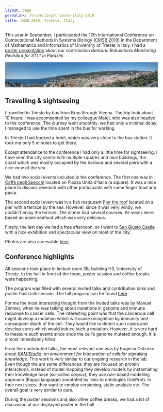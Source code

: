 ```yaml
---
layout: page
permalink: /travelling/trieste-italy-2019
title: CMSB 2019, Trieste, Italy
---
```


This year in September, I participated the 17th International Conference on Computational Methods in Systems Biology ([CMSB 2019](https://cmsb2019.units.it/)) in the Department of Mathematics and Informatics of University of Trieste in Italy. I had a [poster presentation](/files/posters/cmsb2019.pdf) about our contribution _Barbaric Robustness Monitoring Revisited for STL\* in Parasim_.

![panorama](/images/italy-2019/panorama.jpg)

Travelling & sightseeing
------------------------

I travelled to Trieste by bus from Brno through Vienna. The trip took about 10 hours. I was accompanied by my colleague Matej, who was also headed to the conference. The journey went smoothly; we had only a minimal delay. I managed to use the time spent in the bus for working.

In Trieste I had booked a hotel, which was very close to the bus station. It took me only 5 minutes to get there.

Except attendance to the conference I had only a little time for sightseeing. I have seen the city centre with multiple squares and nice buildings, the coast which was mostly occupied by the harbour and several piers with a nice view of the sea.

We had two social events included in the conference. The first one was in [Caffè degli Specchi](http://www.caffespecchi.it/) located on Piazza Unità d’Italia (a square). It was a nice place to discuss research with other participants with some finger food and pasta.

The second social event was in a fish restaurant [Pier the roof](https://www.pierts.it/) located on a pier with a terrace by the sea. However, since it was very windy, we couldn't enjoy the terrace. The dinner had several courses. All meals were based on some seafood which was very delicious.

Finally, the last day we had a free afternoon, so I went to [San Giusto Castle](http://www.castellodisangiustotrieste.it/) with a nice exhibition and spectacular view on most of the city.

<script src="https://cdn.jsdelivr.net/npm/publicalbum@latest/embed-ui.min.js" async></script>
<div class="pa-gallery-player-widget" style="width:100%; height:480px; display:none;"
  data-link="https://photos.app.goo.gl/uAb7XKDdTyBZTWXH8"
  data-title="Trieste 2019 (CMSB)"
  data-description="29 new photos added to shared album"
  data-repeat="false">
  <object data="https://lh3.googleusercontent.com/pHVNjM3gSWfWSo8t9oyfR4K9smzjBTgziRLxnSGcfKzBz0pJ5MVJpPswHR71NkZ89_i5E7GoQjQdlWKV53WRprwS64l9b6han-Fzs7NkJ5s_ON1vkqIZLTYa_5m2krb9fGb0aZdIbw=w1920-h1080"></object>
  <object data="https://lh3.googleusercontent.com/bU91WX3-DUtyjk1tvQJienftRuGqcsJz4cbGJj8sLgaq8Dtov_eIeL2-u7Tb5cxBQYj18vpT8PODTjYBEiNWMgbV8A0tyef5Ssac7Ht6zbcConsFfb203lpdBZf8OmLCjkH_p_2KaQ=w1920-h1080"></object>
  <object data="https://lh3.googleusercontent.com/NK9ZNNdbUTPsmc8bc_EST-TWXY_SS6sUbh79JWv_C-Lb14vu9G8vUsZby7gwcC2l0AuGxbex5HBrbDKtEBvNperRNJ7WUJpMPuz8V-zKDRr5f_sovseZhr-qKWFw88eifQ2dorCrOg=w1920-h1080"></object>
  <object data="https://lh3.googleusercontent.com/WzKWuKhju9q7EXFZdATYIyoLH2vb8_n6PUPLJKiTdRQDqGqvuQcHgHHwHcdHR_S7Yj7bXNmoxbvHgdwMk_NJ0XgOniE5m-YLiHbnhKUOQmXDQBU7317XClASo7WgKwqVd9ctf_zbow=w1920-h1080"></object>
  <object data="https://lh3.googleusercontent.com/WYViPeTV-Ftf_f0omQGR8-m-dzZzaQVD4dmZjuC2VxDOWiEaambuFANn8faakN-NztSJF4y5yv1jXJA3ZRNWAzVm7dho12P4g7dOuroeUP7v-YSct7a94QoLYbLhzfGCPtnZm-NqWw=w1920-h1080"></object>
  <object data="https://lh3.googleusercontent.com/q2YiG5fh3z1hZaG_Gc2eB9puWZR7oC_WDzbrrlsxBwx8vOcQH0aCuIp1cYjqJsvQt7n97fTOzWv1ZfIninekHsBpulFivG1TLukaGl0RSD1yytG3xKfZiGYjbGyLLH3D4ca5CatFuA=w1920-h1080"></object>
  <object data="https://lh3.googleusercontent.com/fD42pUxTczKQviKXv3QsFc1eYS1KnD53bNl562NjBZuEz8s4UKx2bvERtmbOSxy_s95H8U-6BuidA6u9g37sRb9dTOPwGETEh6pNOHfpBcvWFqEmS8WrSdcs4LFO08uxr6en0arIHw=w1920-h1080"></object>
  <object data="https://lh3.googleusercontent.com/Dxx47IasLBnqEAS4Wxn5rBEDmXnrx4UiMl0leb5Zyw_aMVgs4bpku34BH4hVk3z4ftEC_zPYCwExURBntPLPMvC5fFT0ivti9mfl70XZ6UlDwBU7ubofi490s7Xi0gb_I1V8P_PObg=w1920-h1080"></object>
  <object data="https://lh3.googleusercontent.com/UXJjWus66opLNIEhmHfWJI_v08ESmOFD7ik6TaPKqV2ANHFr1tzxYI5zVn15F-AJchD_9cWz8yPVBuBGwntTw7MnDcdXHtyhoj6tUyJ4ZvwvGzkanUdw-u71j9wRCSwgoqF06Sbr8g=w1920-h1080"></object>
  <object data="https://lh3.googleusercontent.com/7Yiy7-J2QXee3EEo3DNUhTbTq1Kh6zp0QqkCAOaobE6TtZGQCMqNK6QJdPR4F_8AXr0FwZ-cV8yqH9tZTSolu0UXdENguBklWdCyZ2gAb5Cjr2ZHbkrN98yU0qFxpb0RFo0eJwjgBg=w1920-h1080"></object>
  <object data="https://lh3.googleusercontent.com/NuJwc0cBiNgfoW4jwy4uIvuY1nzAbGUV6mTnUvfyXH3tiASQannxBXhy3QojaP_2rvtZkBcx5bU1uy7lOcedNW7faZp0ogmSML-Kxf8Kq3eaP26vnU7Qc0B8LUT5nS5B5G_j3q6MFg=w1920-h1080"></object>
  <object data="https://lh3.googleusercontent.com/UnlQhLig0Yqr8QLOK5Y65Asc8j3G0ZYiA8gKLE3rP4YVnQUnv2WZuhpI9wm27bx2Tgh6rEXfBJIAnCz7BCAnoTFg7DuBcgFLh48AM3qbb1JLBTmU_sK67I1e_Fpe12AMRSB3j-1GhA=w1920-h1080"></object>
  <object data="https://lh3.googleusercontent.com/tui676cMHF4X1uSWCGALrgqVptCSRETFXCMCX5HDQNs5AuX7N44balgwH9i_s51bnKXv01X4H6159YmoaFOCbl1K-Rqz7UEDX1yIDcPyUEUC4_3SiOAI9djFeSfhgJGUnnLBONYLdA=w1920-h1080"></object>
  <object data="https://lh3.googleusercontent.com/ETlPJf7yBhECbSnuCRkRYESNjmtB7Pj_CSznenWjbv7pNxJO1rtHaTJmmsvmgpMUoFs9rkRH_reLMPzn3gdcd1IswQz6XUw-H_bGoMAh48_8HK-TJ3ucpz0dH0ikH9BWGFgtoU3KrA=w1920-h1080"></object>
  <object data="https://lh3.googleusercontent.com/2cwR-iSfncQru6g-4F1wtTE-G4LzP9dM90GJr8TmbDfYEfEKqzpjCxeRFDWhHWd0dfTxgDzzTt5pGRw1yyDkPzQCzjQ8NMITlg7c-mNBPdsh_Rg6MV1JG0aJea1RNIrgM7hwhGffgQ=w1920-h1080"></object>
  <object data="https://lh3.googleusercontent.com/s_cstM0jnv6A6zxBk9CYIEO8JGxydMf7e8z8Qa2ir5c21elrAP47804pa83NJyvgR5GPDEvLBcf3MO63q_KUEiiDqBt9D6TcbDgYdIrjIaFsMPn0Qbf18zYyZHEOwFVHgRl3XFFf6w=w1920-h1080"></object>
  <object data="https://lh3.googleusercontent.com/-oq-mW7Y-ZYipA5fw7TQBifKfJcanh-81XJuN_klULmtPzaN89y23nEOgGVO93NdCtIKcflCuNcG7MapsJmY3AKOooXWw0qghsi495B_8FXZwEuwCxbazFDMjvOMq95RArHP8og2sg=w1920-h1080"></object>
  <object data="https://lh3.googleusercontent.com/jLf0HNugCHAD2D8zqmNAyOkk40A-DBIgo2_umQHGoBOfdOHNRmKT5MPJeTStgb5lHxqfPUsn1PYRP-VyFyT9p3bJXZCKjc1gTVfFkm_5Z4AplRM4rTayfm2HyLtvdpoLEHc5xVYguA=w1920-h1080"></object>
  <object data="https://lh3.googleusercontent.com/qFyzIoew3Phb0GZCi7NB2XdpXkFMaEo4XfZ9B1dYPK0xRM8I_Ub3blQvxpL5NJ5-0vbzb9cqmpcET9JQVCg28UDcgoTlBPMAslUnD5jJib6tRvYncK-Aogck-kW68phJjKk1egQVxA=m37" type="video/mp4"></object>
  <object data="https://lh3.googleusercontent.com/i6wp4BpErF9_DZR1E5oaT5gm2blWkFi7n9l_MKAdc6rrUHDj_0Ihfrzotf3RzyD7do1pJKSJ_bXYqR28m20aWpnudTZGYnsl1F9rp5XShBWSgOiIa37bSEk8BXXisvk47MGLpwTsAg=m37" type="video/mp4"></object>
  <object data="https://lh3.googleusercontent.com/ZzN9NLhAyEVxI3HhSAueM2UpUGRAbEg4vXeCPm82_oy6dptovxdu3xtMvJPJeCP6s-8POFcKioC3du4pe_N34keONrK7HWxXh0aR_zfv0DDu7XRMjfroTNDKCDBAqF1Oluj4g7uFPg=w1920-h1080"></object>
  <object data="https://lh3.googleusercontent.com/6nZlXNyNoe3v2asG-REJLzEMLe0CqE_b05aXDShE-rMQI3peEKqanahgY7z8-MKa0JNXGQHxP5NfvnKli6sjN5EsBahgwA050jN-hw20GcVSgWybA6houTw871NYZcVtBlROcH0xGA=w1920-h1080"></object>
  <object data="https://lh3.googleusercontent.com/7wOAHZ7jeTBLDSE8ejUnEerLUIXj1NySErMi2-j2AXx3aUd19-5M_DURjmYbP_kFur2eRQ4w6NPmAag4bUOEtO5G9RJiZZF3daMvMeM7mX5TAtNjQZKnPh3OUJtWcca680Micy2tPw=w1920-h1080"></object>
  <object data="https://lh3.googleusercontent.com/GGc4HmzT7U4u4yG5L1AwCgGrM96vQUmTSf2lXiUGL0c_Unipfa08RqOv9jNRLcfkuQ_ocORwp60m79qt2A6aWumCwen0atbmbOT6GAMN7EO-PA4vXlA6WnQRSY1xRFKfSZLOPdH3MA=w1920-h1080"></object>
  <object data="https://lh3.googleusercontent.com/KERAUfC-PdxzNcTnGpq3qz2w6C5NfAm_XQmGos3Sz9VQrDzKeido3bn4QweeBZR9UZywxpwY4IYUtst_a1DnvbOVT0IvhuUXk5-qWKMAOKgNHbB4Qf3wWTdegkw833fBFyHDPMcD5g=m37" type="video/mp4"></object>
  <object data="https://lh3.googleusercontent.com/a36pEZ_GJgc4Tp1XEfE4SywYaN3ailPOVfLd2zePnM4gTtfjpvG-kHOKEMmk9tLssi5TCDNYxI2y2MSTW4hRbOxOQvwU-UXeRLSm8_WgdQ9KUmY8fyuitlT89cwxLsBNpubm2MBASg=w1920-h1080"></object>
  <object data="https://lh3.googleusercontent.com/vdOzPHzaZBKRRHnOhXC7eC-6VQinPjpRn-KHeLOPpKLGHeb0Xkeiqgh1cf7o7eH5dUHOEUPmF1H9J22xKOJqz73K9SpyW911S9kYTgY5Lfpq1FSi6hPw4FO03TcxaimXOvFssY2mUw=w1920-h1080"></object>
  <object data="https://lh3.googleusercontent.com/gNfOThAZGG6NmVYX3-m2ti-84y9tJ0XEM_t0e4p9qKxVHlMt9y9DyZXEg22NjHQAO3lYJqVAJKKXNV-O3M1pdp0Uqkcaqr6T5JWOUJRptXxlDbAZ3bcJvI-OLihypOyLtdhb-88uhg=w1920-h1080"></object>
  <object data="https://lh3.googleusercontent.com/xrZXQqW5tewhHoM00JEaH0aMT_7LDilyVgRuP-50VYdbVXgqw0j3y7TKOvrMFUa9X-W9XUk-7MxV-4XNpCpdqhBFXkxO4odUGC_g5EP5vtkA7dLHH8cjRKwq9iLeSWXK_OFQSnrwNw=w1920-h1080"></object>
</div>

Photos are also accessible [here](https://photos.app.goo.gl/uAb7XKDdTyBZTWXH8).

Conference highlights
---------------------

All sessions took place in lecture room 3B, building H3, University of Trieste. In the hall in front of the room, poster session and coffee breaks were happening.

The program was filled with several invited talks and contribution talks and poster flash talk session. The full program can be found [here](https://cmsb2019.units.it/?page_id=1016).

For me the most interesting thought from the invited talks was by Manuel Zimmer, when he was talking about mutations in genome and immune response to cancer cells. The interesting point was that the cancerous cell might develop a mutation which will cause recognition by immunity and consequent death of the cell. They would like to detect such cases and develop cures which would induce such a mutation. However, it is very hard to measure such events since once the cell's genome mutated enough, it is almost immediately killed.

From the contributed talks, the most relevant one was by Eugenia Oshurko about _[KAMIStudio](http://kamistudio.ens-lyon.fr/about): an environment for biocuration of cellular signalling knowledge_. This work is very similar to our ongoing research in the lab. Even though the are some differences: they are focused on protein interactions, instead of model mapping they develop models by instantiating their knowledge base (so-called _corpus_); they use rule-based modelling approach (Kappa language) annotated by links to ontologies (UniProt). In their next steps. they want to employ versioning, static analysis etc. The overall goal is very similar to ours.

During the poster sessions and also other coffee breaks, we had a lot of discussion at our displayed poster in the hall.